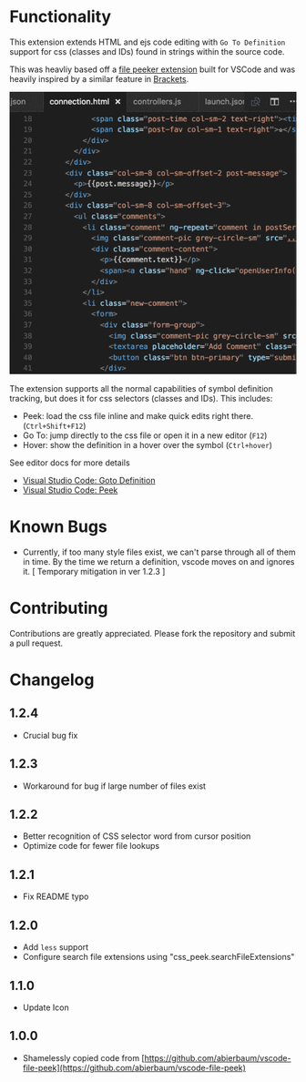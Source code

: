 # Functionality

This extension extends HTML and ejs code editing with `Go To Definition` support for css (classes and IDs) found in strings within the source code.

This was heavliy based off a [file peeker extension](https://github.com/abierbaum/vscode-file-peek) built for VSCode and was heavily inspired by a similar feature in [Brackets](http://brackets.io/).

![working](images/working.gif)

The extension supports all the normal capabilities of symbol definition tracking, but does it for css selectors (classes and IDs). This includes:

 * Peek: load the css file inline and make quick edits right there. (`Ctrl+Shift+F12`)
 * Go To: jump directly to the css file or open it in a new editor (`F12`)
 * Hover: show the definition in a hover over the symbol (`Ctrl+hover`)

See editor docs for more details
 * [Visual Studio Code: Goto Definition](https://code.visualstudio.com/docs/editor/editingevolved#_go-to-definition)
 * [Visual Studio Code: Peek](https://code.visualstudio.com/docs/editor/editingevolved#_peek)

# Known Bugs

* Currently, if too many style files exist, we can't parse through all of them in time. By the time we return a definition, vscode moves on and ignores it. [ Temporary mitigation in ver 1.2.3 ]

# Contributing

Contributions are greatly appreciated.  Please fork the repository and submit a pull request.

# Changelog

## 1.2.4

  * Crucial bug fix

## 1.2.3

  * Workaround for bug if large number of files exist

## 1.2.2

  * Better recognition of CSS selector word from cursor position
  * Optimize code for fewer file lookups

## 1.2.1

  * Fix README typo

## 1.2.0
    
  * Add `less` support
  * Configure search file extensions using "css_peek.searchFileExtensions"

## 1.1.0
    
  * Update Icon

## 1.0.0

  * Shamelessly copied code from [https://github.com/abierbaum/vscode-file-peek](https://github.com/abierbaum/vscode-file-peek)
